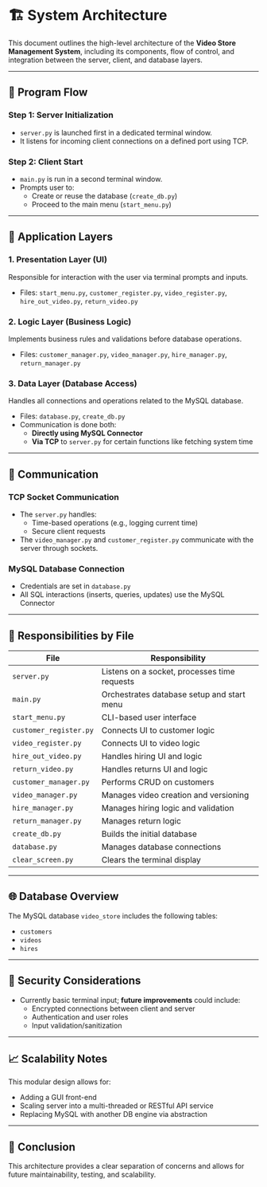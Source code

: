 # 🏗️ System Architecture

This document outlines the high-level architecture of the **Video Store Management System**, including its components, flow of control, and integration between the server, client, and database layers.

---

## 🔄 Program Flow

### Step 1: Server Initialization

- `server.py` is launched first in a dedicated terminal window.
- It listens for incoming client connections on a defined port using TCP.

### Step 2: Client Start

- `main.py` is run in a second terminal window.
- Prompts user to:
  - Create or reuse the database (`create_db.py`)
  - Proceed to the main menu (`start_menu.py`)

---

## 🧱 Application Layers

### 1. **Presentation Layer (UI)**
Responsible for interaction with the user via terminal prompts and inputs.
- Files: `start_menu.py`, `customer_register.py`, `video_register.py`, `hire_out_video.py`, `return_video.py`

### 2. **Logic Layer (Business Logic)**
Implements business rules and validations before database operations.
- Files: `customer_manager.py`, `video_manager.py`, `hire_manager.py`, `return_manager.py`

### 3. **Data Layer (Database Access)**
Handles all connections and operations related to the MySQL database.
- Files: `database.py`, `create_db.py`
- Communication is done both:
  - **Directly using MySQL Connector**
  - **Via TCP** to `server.py` for certain functions like fetching system time

---

## 📡 Communication

### TCP Socket Communication
- The `server.py` handles:
  - Time-based operations (e.g., logging current time)
  - Secure client requests
- The `video_manager.py` and `customer_register.py` communicate with the server through sockets.

### MySQL Database Connection
- Credentials are set in `database.py`
- All SQL interactions (inserts, queries, updates) use the MySQL Connector

---

## 🧠 Responsibilities by File

| File                | Responsibility                                 |
|---------------------|------------------------------------------------|
| `server.py`         | Listens on a socket, processes time requests   |
| `main.py`           | Orchestrates database setup and start menu     |
| `start_menu.py`     | CLI-based user interface                       |
| `customer_register.py` | Connects UI to customer logic               |
| `video_register.py` | Connects UI to video logic                     |
| `hire_out_video.py` | Handles hiring UI and logic                    |
| `return_video.py`   | Handles returns UI and logic                   |
| `customer_manager.py` | Performs CRUD on customers                   |
| `video_manager.py`  | Manages video creation and versioning          |
| `hire_manager.py`   | Manages hiring logic and validation            |
| `return_manager.py` | Manages return logic                           |
| `create_db.py`      | Builds the initial database                    |
| `database.py`       | Manages database connections                   |
| `clear_screen.py`   | Clears the terminal display                    |

---

## 🌐 Database Overview

The MySQL database `video_store` includes the following tables:

- `customers`
- `videos`
- `hires`

---

## 🔐 Security Considerations

- Currently basic terminal input; **future improvements** could include:
  - Encrypted connections between client and server
  - Authentication and user roles
  - Input validation/sanitization

---

## 📈 Scalability Notes

This modular design allows for:

- Adding a GUI front-end
- Scaling server into a multi-threaded or RESTful API service
- Replacing MySQL with another DB engine via abstraction

---

## 📌 Conclusion

This architecture provides a clear separation of concerns and allows for future maintainability, testing, and scalability.
